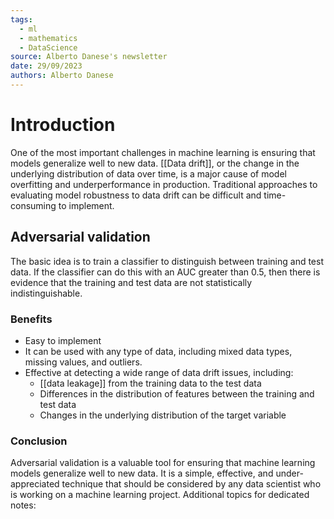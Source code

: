 ```yaml
---
tags:
  - ml
  - mathematics
  - DataScience
source: Alberto Danese's newsletter
date: 29/09/2023
authors: Alberto Danese
---
```


# Introduction

One of the most important challenges in machine learning is ensuring that models generalize well to new data.
[[Data drift]], or the change in the underlying distribution of data over time, is a major cause of model overfitting and underperformance in production.
Traditional approaches to evaluating model robustness to data drift can be difficult and time-consuming to implement.
## Adversarial validation

The basic idea is to train a classifier to distinguish between training and test data.
If the classifier can do this with an AUC greater than 0.5, then there is evidence that the training and test data are not statistically indistinguishable.
### Benefits

* Easy to implement 
* It can be used with any type of data, including mixed data types, missing values, and outliers.
* Effective at detecting a wide range of data drift issues, including:
	* [[data leakage]] from the training data to the test data
	* Differences in the distribution of features between the training and test data
	* Changes in the underlying distribution of the target variable
### Conclusion

Adversarial validation is a valuable tool for ensuring that machine learning models generalize well to new data.
It is a simple, effective, and under-appreciated technique that should be considered by any data scientist who is working on a machine learning project.
Additional topics for dedicated notes: